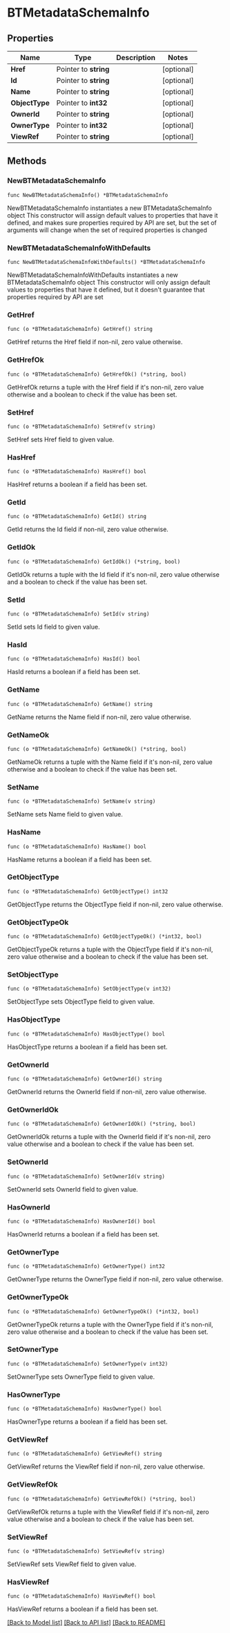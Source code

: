 # BTMetadataSchemaInfo

## Properties

Name | Type | Description | Notes
------------ | ------------- | ------------- | -------------
**Href** | Pointer to **string** |  | [optional] 
**Id** | Pointer to **string** |  | [optional] 
**Name** | Pointer to **string** |  | [optional] 
**ObjectType** | Pointer to **int32** |  | [optional] 
**OwnerId** | Pointer to **string** |  | [optional] 
**OwnerType** | Pointer to **int32** |  | [optional] 
**ViewRef** | Pointer to **string** |  | [optional] 

## Methods

### NewBTMetadataSchemaInfo

`func NewBTMetadataSchemaInfo() *BTMetadataSchemaInfo`

NewBTMetadataSchemaInfo instantiates a new BTMetadataSchemaInfo object
This constructor will assign default values to properties that have it defined,
and makes sure properties required by API are set, but the set of arguments
will change when the set of required properties is changed

### NewBTMetadataSchemaInfoWithDefaults

`func NewBTMetadataSchemaInfoWithDefaults() *BTMetadataSchemaInfo`

NewBTMetadataSchemaInfoWithDefaults instantiates a new BTMetadataSchemaInfo object
This constructor will only assign default values to properties that have it defined,
but it doesn't guarantee that properties required by API are set

### GetHref

`func (o *BTMetadataSchemaInfo) GetHref() string`

GetHref returns the Href field if non-nil, zero value otherwise.

### GetHrefOk

`func (o *BTMetadataSchemaInfo) GetHrefOk() (*string, bool)`

GetHrefOk returns a tuple with the Href field if it's non-nil, zero value otherwise
and a boolean to check if the value has been set.

### SetHref

`func (o *BTMetadataSchemaInfo) SetHref(v string)`

SetHref sets Href field to given value.

### HasHref

`func (o *BTMetadataSchemaInfo) HasHref() bool`

HasHref returns a boolean if a field has been set.

### GetId

`func (o *BTMetadataSchemaInfo) GetId() string`

GetId returns the Id field if non-nil, zero value otherwise.

### GetIdOk

`func (o *BTMetadataSchemaInfo) GetIdOk() (*string, bool)`

GetIdOk returns a tuple with the Id field if it's non-nil, zero value otherwise
and a boolean to check if the value has been set.

### SetId

`func (o *BTMetadataSchemaInfo) SetId(v string)`

SetId sets Id field to given value.

### HasId

`func (o *BTMetadataSchemaInfo) HasId() bool`

HasId returns a boolean if a field has been set.

### GetName

`func (o *BTMetadataSchemaInfo) GetName() string`

GetName returns the Name field if non-nil, zero value otherwise.

### GetNameOk

`func (o *BTMetadataSchemaInfo) GetNameOk() (*string, bool)`

GetNameOk returns a tuple with the Name field if it's non-nil, zero value otherwise
and a boolean to check if the value has been set.

### SetName

`func (o *BTMetadataSchemaInfo) SetName(v string)`

SetName sets Name field to given value.

### HasName

`func (o *BTMetadataSchemaInfo) HasName() bool`

HasName returns a boolean if a field has been set.

### GetObjectType

`func (o *BTMetadataSchemaInfo) GetObjectType() int32`

GetObjectType returns the ObjectType field if non-nil, zero value otherwise.

### GetObjectTypeOk

`func (o *BTMetadataSchemaInfo) GetObjectTypeOk() (*int32, bool)`

GetObjectTypeOk returns a tuple with the ObjectType field if it's non-nil, zero value otherwise
and a boolean to check if the value has been set.

### SetObjectType

`func (o *BTMetadataSchemaInfo) SetObjectType(v int32)`

SetObjectType sets ObjectType field to given value.

### HasObjectType

`func (o *BTMetadataSchemaInfo) HasObjectType() bool`

HasObjectType returns a boolean if a field has been set.

### GetOwnerId

`func (o *BTMetadataSchemaInfo) GetOwnerId() string`

GetOwnerId returns the OwnerId field if non-nil, zero value otherwise.

### GetOwnerIdOk

`func (o *BTMetadataSchemaInfo) GetOwnerIdOk() (*string, bool)`

GetOwnerIdOk returns a tuple with the OwnerId field if it's non-nil, zero value otherwise
and a boolean to check if the value has been set.

### SetOwnerId

`func (o *BTMetadataSchemaInfo) SetOwnerId(v string)`

SetOwnerId sets OwnerId field to given value.

### HasOwnerId

`func (o *BTMetadataSchemaInfo) HasOwnerId() bool`

HasOwnerId returns a boolean if a field has been set.

### GetOwnerType

`func (o *BTMetadataSchemaInfo) GetOwnerType() int32`

GetOwnerType returns the OwnerType field if non-nil, zero value otherwise.

### GetOwnerTypeOk

`func (o *BTMetadataSchemaInfo) GetOwnerTypeOk() (*int32, bool)`

GetOwnerTypeOk returns a tuple with the OwnerType field if it's non-nil, zero value otherwise
and a boolean to check if the value has been set.

### SetOwnerType

`func (o *BTMetadataSchemaInfo) SetOwnerType(v int32)`

SetOwnerType sets OwnerType field to given value.

### HasOwnerType

`func (o *BTMetadataSchemaInfo) HasOwnerType() bool`

HasOwnerType returns a boolean if a field has been set.

### GetViewRef

`func (o *BTMetadataSchemaInfo) GetViewRef() string`

GetViewRef returns the ViewRef field if non-nil, zero value otherwise.

### GetViewRefOk

`func (o *BTMetadataSchemaInfo) GetViewRefOk() (*string, bool)`

GetViewRefOk returns a tuple with the ViewRef field if it's non-nil, zero value otherwise
and a boolean to check if the value has been set.

### SetViewRef

`func (o *BTMetadataSchemaInfo) SetViewRef(v string)`

SetViewRef sets ViewRef field to given value.

### HasViewRef

`func (o *BTMetadataSchemaInfo) HasViewRef() bool`

HasViewRef returns a boolean if a field has been set.


[[Back to Model list]](../README.md#documentation-for-models) [[Back to API list]](../README.md#documentation-for-api-endpoints) [[Back to README]](../README.md)



